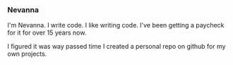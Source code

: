 ### Nevanna
 
I'm Nevanna. I write code. I like writing code. I've been getting a paycheck for it for over 15 years now. 

I figured it was way passed time I created a personal repo on github for my own projects. 

<!--
**nevanna-of-willowstorm/nevanna-of-willowstorm** is a ✨ _special_ ✨ repository because its `README.md` (this file) appears on your GitHub profile.

Here are some ideas to get you started:

- 🔭 I’m currently working on ...
- 🌱 I’m currently learning ...
- 👯 I’m looking to collaborate on ...
- 🤔 I’m looking for help with ...
- 💬 Ask me about ...
- 📫 How to reach me: ...
- 😄 Pronouns: ...
- ⚡ Fun fact: ...
-->
